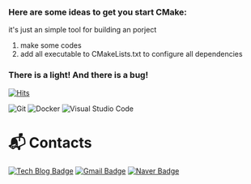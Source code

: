 ### Here are some ideas to get you start CMake:
it's just an simple tool for building an porject

1. make some codes
2. add all executable to CMakeLists.txt to configure all dependencies

### There is a light! And there is a bug!
[![Hits](https://hits.seeyoufarm.com/api/count/incr/badge.svg?url=https%3A%2F%2Fgithub.com%2Fkasnan&count_bg=%23443DC8&title_bg=%23000000&icon=&icon_color=%23C2C2C2&title=hits&edge_flat=false)](https://hits.seeyoufarm.com)


![Git](https://img.shields.io/badge/Git-F05032.svg?&style=for-the-badge&logo=Git&logoColor=white)
![Docker](https://img.shields.io/badge/Docker-2496ED.svg?&style=for-the-badge&logo=Docker&logoColor=white)
![Visual Studio Code](https://img.shields.io/badge/Visual%20Studio%20Code-007ACC.svg?&style=for-the-badge&logo=Visual%20Studio%20Code&logoColor=white)

# :mailbox_with_mail: Contacts
[![Tech Blog Badge](http://img.shields.io/badge/-Tech%20blog-black?style=flat-square&logo=github&link=https://otakuhobby.tistory.com/)](https://otakuhobby.tistory.com/)
[![Gmail Badge](https://img.shields.io/badge/Gmail-d14836?style=flat-square&logo=Gmail&logoColor=white&link=mailto:kasnanganji@gmail.com)](mailto:kasnanganji@gmail.com)
[![Naver Badge](https://img.shields.io/badge/Naver-03C75A?style=flat-square&logo=Naver&logoColor=white&link=mailto:rlaehgus9847@naver.com)](mailto:rlaehgus9847@naver.com)

